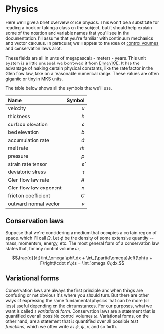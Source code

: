 # Physics

Here we'll give a brief overview of ice physics.
This won't be a substitute for reading a book or taking a class on the subject, but it should help explain some of the notation and variable names that you'll see in the documentation.
I'll assume that you're familiar with continuum mechanics and vector calculus.
In particular, we'll appeal to the idea of [control volumes](https://en.wikipedia.org/wiki/Control_volume) and conservation laws a lot.

These fields are all in units of megapascals - meters - years.
This unit system is a little unusual; we borrowed it from [Elmer/ICE](https://elmerice.elmerfem.org/).
It has the advantage of making certain physical constants, like the rate factor in the Glen flow law, take on a reasonable numerical range.
These values are often gigantic or tiny in MKS units.

The table below shows all the symbols that we'll use.

| Name                   | Symbol
| :----                  | ----:
| velocity               | $u$
| thickness              | $h$
| surface elevation      | $s$
| bed elevation          | $b$
| accumulation rate      | $\dot a$
| melt rate              | $\dot m$
| pressure               | $p$
| strain rate tensor     | $\dot\varepsilon$
| deviatoric stress      | $\tau$
| Glen flow law rate     | $A$
| Glen flow law exponent | $n$
| friction coefficient   | $C$
| outward normal vector  | $\nu$

## Conservation laws

Suppose that we're considering a medium that occupies a certain region of space, which I'll call $\Omega$.
Let $\phi$ be the density of some extensive quantity -- mass, momentum, energy, etc.
The most general form of a conservation law states that, for any control volume $\omega$,

$$\frac{d}{dt}\int_\omega \phi\,dx + \int_{\partial\omega}\left(\phi u + F\right)\cdot n\;ds = \int_\omega Q\;dx.$$


## Variational forms

Conservation laws are always the first principle and when things are confusing or not obvious it's where you should turn.
But there are other ways of expressing the same fundamental physics that can be more (or less) useful depending on the circumstances.
For our purposes, what we want is called a *variational form*.
Conservation laws are a statement that is quantified over all possible control volumes $\omega$.
Variational forms, on the other hand, are a statement that is quantified over all possible *test functions*, which we often write as $\phi$, $\psi$, $v$, and so forth.
